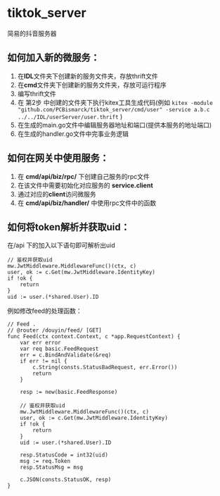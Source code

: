 # tiktok_server
简易的抖音服务器

## 如何加入新的微服务：
1. 在**IDL**文件夹下创建新的服务文件夹，存放thrift文件
2. 在**cmd**文件夹下创建新的服务文件夹，存放可运行程序
3. 编写thrift文件
4. 在 第2步 中创建的文件夹下执行kitex工具生成代码(例如 ```kitex -module "github.com/PCBismarck/tiktok_server/cmd/user" -service a.b.c ../../IDL/userServer/user.thrift``` )
5. 在生成的main.go文件中编辑服务器地址和端口(提供本服务的地址端口)
6. 在生成的handler.go文件中完事业务逻辑

## 如何在网关中使用服务：
1. 在 **cmd/api/biz/rpc/** 下创建自己服务的rpc文件
2. 在该文件中需要初始化对应服务的 **service.client**
3. 通过对应的**client**访问微服务
4. 在 **cmd/api/biz/handler/** 中使用rpc文件中的函数


## 如何将token解析并获取uid：
在/api 下的加入以下语句即可解析出uid
```golang
// 鉴权并获取uid
mw.JwtMiddleware.MiddlewareFunc()(ctx, c)
user, ok := c.Get(mw.JwtMiddleware.IdentityKey)
if !ok {
	return
}
uid := user.(*shared.User).ID
```
例如修改feed的处理函数：
```golang
// Feed .
// @router /douyin/feed/ [GET]
func Feed(ctx context.Context, c *app.RequestContext) {
	var err error
	var req basic.FeedRequest
	err = c.BindAndValidate(&req)
	if err != nil {
		c.String(consts.StatusBadRequest, err.Error())
		return
	}

	resp := new(basic.FeedResponse)
	
	// 鉴权并获取uid
	mw.JwtMiddleware.MiddlewareFunc()(ctx, c)
	user, ok := c.Get(mw.JwtMiddleware.IdentityKey)
	if !ok {
		return
	}
	uid := user.(*shared.User).ID

	resp.StatusCode = int32(uid)
	msg := req.Token
	resp.StatusMsg = msg

	c.JSON(consts.StatusOK, resp)
}

```

